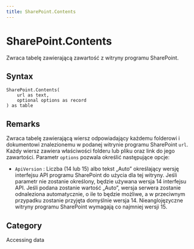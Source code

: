 ```yaml
---
title: SharePoint.Contents
---
```


# SharePoint.Contents


Zwraca tabelę zawierającą zawartość z witryny programu SharePoint.


## Syntax

```powerquery
SharePoint.Contents(
    url as text,
    optional options as record
) as table
```


## Remarks

Zwraca tabelę zawierającą wiersz odpowiadający każdemu folderowi i dokumentowi znalezionemu w podanej witrynie programu SharePoint <code>url</code>. Każdy wiersz zawiera właściwości folderu lub pliku oraz link do jego zawartości. Parametr <code>options</code> pozwala określić następujące opcje:    <ul><li><code>ApiVersion</code> : Liczba (14 lub 15) albo tekst „Auto” określający wersję interfejsu API programu SharePoint do użycia dla tej witryny. Jeśli parametr nie zostanie określony, będzie używana wersja 14 interfejsu API. Jeśli podana zostanie wartość „Auto”, wersja serwera zostanie odnaleziona automatycznie, o ile to będzie możliwe, a w przeciwnym przypadku zostanie przyjęta domyślnie wersja 14. Nieanglojęzyczne witryny programu SharePoint wymagają co najmniej wersji 15.</li></ul>    



## Category
Accessing data
